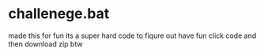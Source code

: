 # challenege.bat
made this for fun its a super hard code to fiqure out have fun
click code and then download zip btw
